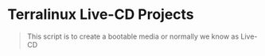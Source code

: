 # Terralinux Live-CD Projects #
> This script is to create a bootable media or normally we know as Live-CD
